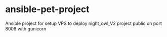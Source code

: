 # ansible-pet-project
Ansible project for setup VPS to deploy night_owl_V2 project public on port 8008 with gunicorn
